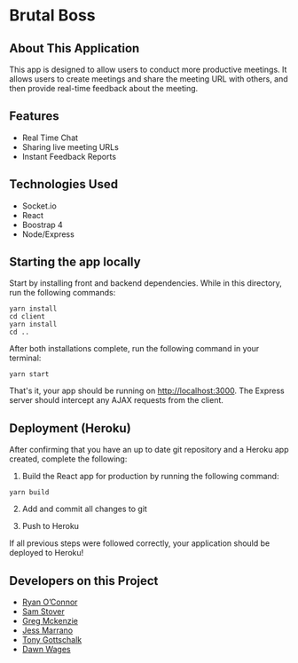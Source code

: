 # Brutal Boss

## About This Application

This app is designed to allow users to conduct more productive meetings. It allows users to create meetings and share the meeting URL with others, and then provide real-time feedback about the meeting. 

## Features
- Real Time Chat
- Sharing live meeting URLs
- Instant Feedback Reports

## Technologies Used
- Socket.io
- React
- Boostrap 4
- Node/Express

## Starting the app locally

Start by installing front and backend dependencies. While in this directory, run the following commands:

```
yarn install
cd client
yarn install
cd ..
```

After both installations complete, run the following command in your terminal:

```
yarn start
```

That's it, your app should be running on <http://localhost:3000>. The Express server should intercept any AJAX requests from the client.

## Deployment (Heroku)

After confirming that you have an up to date git repository and a Heroku app created, complete the following:

1. Build the React app for production by running the following command:

```
yarn build
```

2. Add and commit all changes to git

3. Push to Heroku

If all previous steps were followed correctly, your application should be deployed to Heroku!

## Developers on this Project
- [Ryan O’Connor](https://github.com/rocsteady888)
- [Sam Stover](https://github.com/stoversa)
- [Greg Mckenzie](https://github.com/gregoryjmckenzie7)
- [Jess Marrano](https://github.com/jmarrano09)
- [Tony Gottschalk](https://github.com/t-gottschalk)
- [Dawn Wages](https://github.com/dawnwages)